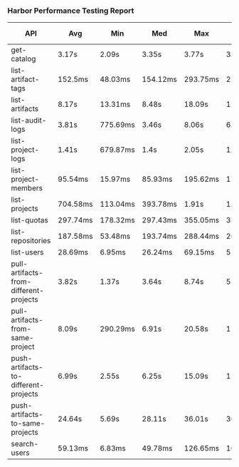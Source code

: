 
### Harbor Performance Testing Report


| API | Avg | Min | Med | Max | P(90) | P(95) | Success Rate | Iterations Rate |
|-----|-----|-----|-----|-----|-------|-------|--------------|-----------------|
| get-catalog | 3.17s | 2.09s | 3.35s | 3.77s | 3.62s | 3.63s | 100% | 29.35/s |
| list-artifact-tags | 152.5ms | 48.03ms | 154.12ms | 293.75ms | 211.16ms | 258.07ms | 100% | 599.52/s |
| list-artifacts | 8.17s | 13.31ms | 8.48s | 18.09s | 11.3s | 12.64s | 49.5% | 11.05/s |
| list-audit-logs | 3.81s | 775.69ms | 3.46s | 8.06s | 6.89s | 7.55s | 100% | 21.23/s |
| list-project-logs | 1.41s | 679.87ms | 1.4s | 2.05s | 1.76s | 1.78s | 100% | 66.71/s |
| list-project-members | 95.54ms | 15.97ms | 85.93ms | 195.62ms | 171.48ms | 182.93ms | 100% | 994.41/s |
| list-projects | 704.58ms | 113.04ms | 393.78ms | 1.91s | 1.63s | 1.74s | 100% | 100.80/s |
| list-quotas | 297.74ms | 178.32ms | 297.43ms | 355.05ms | 338.43ms | 351.52ms | 100% | 287.81/s |
| list-repositories | 187.58ms | 53.48ms | 193.74ms | 288.44ms | 268.63ms | 270.39ms | 100% | 506.77/s |
| list-users | 28.69ms | 6.95ms | 26.24ms | 69.15ms | 51.11ms | 63.51ms | 100% | 2326.48/s |
| pull-artifacts-from-different-projects | 3.82s | 1.37s | 3.64s | 8.74s | 5.52s | 6.97s | 100% | 2.59/s |
| pull-artifacts-from-same-project | 8.09s | 290.29ms | 6.91s | 20.58s | 17.18s | 18.82s | 100% | 8.71/s |
| push-artifacts-to-different-projects | 6.99s | 2.55s | 6.25s | 15.09s | 11.41s | 13.03s | 100% | 6.49/s |
| push-artifacts-to-same-projects | 24.64s | 5.69s | 28.11s | 36.01s | 30.84s | 31.85s | 100% | 2.62/s |
| search-users | 59.13ms | 6.83ms | 49.78ms | 126.65ms | 109.5ms | 114.8ms | 100% | 1438.24/s |
